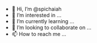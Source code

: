 - 👋 Hi, I’m @spichaiah
- 👀 I’m interested in ...
- 🌱 I’m currently learning ...
- 💞️ I’m looking to collaborate on ...
- 📫 How to reach me ...

<!---
spichaiah/spichaiah is a ✨ special ✨ repository because its `README.md` (this file) appears on your GitHub profile.
You can click the Preview link to take a look at your changes.
--->
